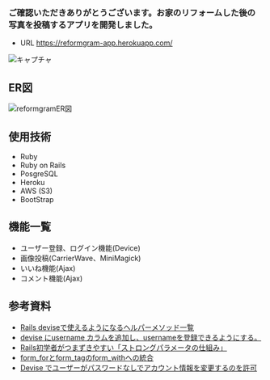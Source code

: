
### ご確認いただきありがとうございます。お家のリフォームした後の写真を投稿するアプリを開発しました。
- URL https://reformgram-app.herokuapp.com/

![キャプチャ](https://user-images.githubusercontent.com/72890669/123565757-dfb56380-d7f8-11eb-90cb-e31176c73b0e.PNG)

## ER図
![reformgramER図](https://user-images.githubusercontent.com/72890669/123642278-11144a80-d85e-11eb-9b7b-a2ee4b42e5ff.png)


## 使用技術
- Ruby
- Ruby on Rails 
- PosgreSQL
- Heroku
- AWS (S3)
- BootStrap

## 機能一覧
- ユーザー登録、ログイン機能(Device)
- 画像投稿(CarrierWave、MiniMagick)
- いいね機能(Ajax)
- コメント機能(Ajax)

## 参考資料
- [Rails deviseで使えるようになるヘルパーメソッド一覧](https://qiita.com/tobita0000/items/866de191635e6d74e392)
- [devise にusername カラムを追加し、usernameを登録できるようにする。](https://qiita.com/yasuno0327/items/ff17ddb6a4167fc6b471)
- [Rails初学者がつまずきやすい「ストロングパラメータの仕組み」](https://www.transnet.ne.jp/2016/05/18/rails%E5%88%9D%E5%AD%A6%E8%80%85%E3%82%B9%E3%83%88%E3%83%AD%E3%83%B3%E3%82%B0%E3%83%91%E3%83%A9%E3%83%A1%E3%83%BC%E3%82%BF%E3%83%BCcolnr/)
- [form_forとform_tagのform_withへの統合](https://railsguides.jp/5_1_release_notes.html#form-for%E3%81%A8form-tag%E3%81%AEform-with%E3%81%B8%E3%81%AE%E7%B5%B1%E5%90%88)
- [Devise でユーザーがパスワードなしでアカウント情報を変更するのを許可
](https://easyramble.com/user-account-update-without-password-on-devise.html)
